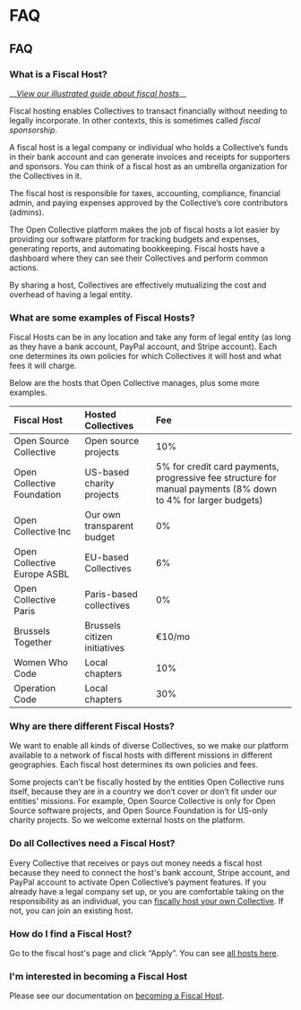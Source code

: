 # FAQ

## FAQ

### What is a Fiscal Host?

\_\_[_View our illustrated guide about fiscal hosts_](https://opencollective.com/fiscal-hosting)\_\_

Fiscal hosting enables Collectives to transact financially without needing to legally incorporate. In other contexts, this is sometimes called _fiscal sponsorship_.

A fiscal host is a legal company or individual who holds a Collective’s funds in their bank account and can generate invoices and receipts for supporters and sponsors. You can think of a fiscal host as an umbrella organization for the Collectives in it.

The fiscal host is responsible for taxes, accounting, compliance, financial admin, and paying expenses approved by the Collective’s core contributors \(admins\).

The Open Collective platform makes the job of fiscal hosts a lot easier by providing our software platform for tracking budgets and expenses, generating reports, and automating bookkeeping. Fiscal hosts have a dashboard where they can see their Collectives and perform common actions. 

By sharing a host, Collectives are effectively mutualizing the cost and overhead of having a legal entity.

### What are some examples of Fiscal Hosts?

Fiscal Hosts can be in any location and take any form of legal entity \(as long as they have a bank account, PayPal account, and Stripe account\). Each one determines its own policies for which Collectives it will host and what fees it will charge.

Below are the hosts that Open Collective manages, plus some more examples.

| Fiscal Host | Hosted Collectives | Fee |
| :--- | :--- | :--- |
| Open Source Collective | Open source projects | 10% |
| Open Collective Foundation | US-based charity projects | 5% for credit card payments, progressive fee structure for manual payments \(8% down to 4% for larger budgets\) |
| Open Collective Inc | Our own transparent budget | 0% |
| Open Collective Europe ASBL | EU-based Collectives | 6% |
| Open Collective Paris | Paris-based collectives | 0% |
| Brussels Together | Brussels citizen initiatives | €10/mo |
| Women Who Code | Local chapters | 10% |
| Operation Code | Local chapters | 30% |

### Why are there different Fiscal Hosts?

We want to enable all kinds of diverse Collectives, so we make our platform available to a network of fiscal hosts with different missions in different geographies. Each fiscal host determines its own policies and fees.

Some projects can’t be fiscally hosted by the entities Open Collective runs itself, because they are in a country we don’t cover or don’t fit under our entities' missions. For example, Open Source Collective is only for Open Source software projects, and Open Source Foundation is for US-only charity projects. So we welcome external hosts on the platform.

### Do all Collectives need a Fiscal Host?

Every Collective that receives or pays out money needs a fiscal host because they need to connect the host's bank account, Stripe account, and PayPal account to activate Open Collective’s payment features. If you already have a legal company set up, or you are comfortable taking on the responsibility as an individual, you can [fiscally host your own Collective](become-a-fiscal-host.md). If not, you can join an existing host.

### How do I find a Fiscal Host?

Go to the fiscal host's page and click “Apply”. You can see [all hosts here](https://opencollective.com/hosts).

### I'm interested in becoming a Fiscal Host

Please see our documentation on [becoming a Fiscal Host](become-a-fiscal-host.md).

